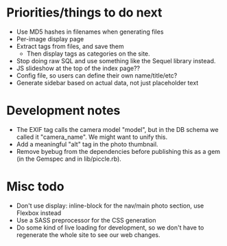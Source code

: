 # Priorities/things to do next 
- Use MD5 hashes in filenames when generating files
- Per-image display page
- Extract tags from files, and save them
  - Then display tags as categories on the site.
- Stop doing raw SQL and use something like the Sequel library instead.
- JS slideshow at the top of the index page??
- Config file, so users can define their own name/title/etc? 
- Generate sidebar based on actual data, not just placeholder text


# Development notes

- The EXIF tag calls the camera model "model", but in the DB schema we called it "camera_name". We might want to unify this.
- Add a meaningful "alt" tag in the photo thumbnail.
- Remove byebug from the dependencies before publishing this as a gem (in the Gemspec and in lib/piccle.rb).

# Misc todo
- Don't use display: inline-block for the nav/main photo section, use Flexbox instead
- Use a SASS preprocessor for the CSS generation
- Do some kind of live loading for development, so we don't have to regenerate the whole site to see our web changes. 
